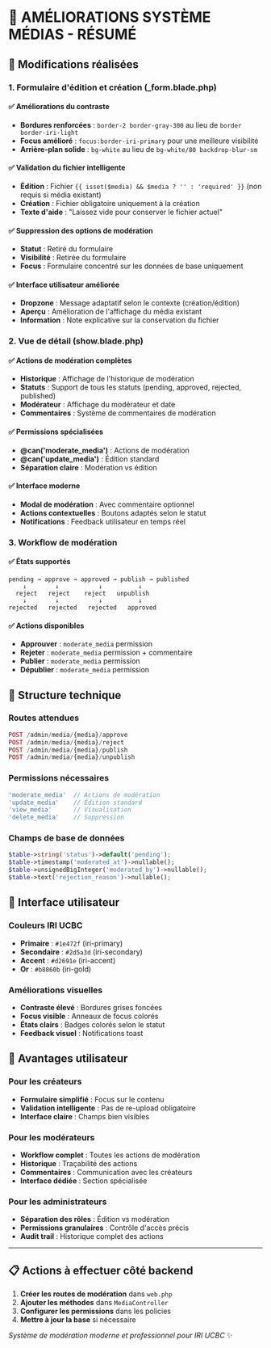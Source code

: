 # 📝 AMÉLIORATIONS SYSTÈME MÉDIAS - RÉSUMÉ

## 🎯 Modifications réalisées

### 1. **Formulaire d'édition et création (_form.blade.php)**

#### ✅ Améliorations du contraste
- **Bordures renforcées** : `border-2 border-gray-300` au lieu de `border border-iri-light`
- **Focus amélioré** : `focus:border-iri-primary` pour une meilleure visibilité
- **Arrière-plan solide** : `bg-white` au lieu de `bg-white/80 backdrop-blur-sm`

#### ✅ Validation du fichier intelligente
- **Édition** : Fichier `{{ isset($media) && $media ? '' : 'required' }}` (non requis si média existant)
- **Création** : Fichier obligatoire uniquement à la création
- **Texte d'aide** : "Laissez vide pour conserver le fichier actuel"

#### ✅ Suppression des options de modération
- **Statut** : Retiré du formulaire
- **Visibilité** : Retirée du formulaire
- **Focus** : Formulaire concentré sur les données de base uniquement

#### ✅ Interface utilisateur améliorée
- **Dropzone** : Message adaptatif selon le contexte (création/édition)
- **Aperçu** : Amélioration de l'affichage du média existant
- **Information** : Note explicative sur la conservation du fichier

### 2. **Vue de détail (show.blade.php)**

#### ✅ Actions de modération complètes
- **Historique** : Affichage de l'historique de modération
- **Statuts** : Support de tous les statuts (pending, approved, rejected, published)
- **Modérateur** : Affichage du modérateur et date
- **Commentaires** : Système de commentaires de modération

#### ✅ Permissions spécialisées
- **@can('moderate_media')** : Actions de modération
- **@can('update_media')** : Édition standard
- **Séparation claire** : Modération vs édition

#### ✅ Interface moderne
- **Modal de modération** : Avec commentaire optionnel
- **Actions contextuelles** : Boutons adaptés selon le statut
- **Notifications** : Feedback utilisateur en temps réel

### 3. **Workflow de modération**

#### ✅ États supportés
```
pending → approve → approved → publish → published
    ↓        ↓           ↓          ↓
  reject   reject    reject   unpublish
    ↓        ↓           ↓          ↓
rejected   rejected   rejected   approved
```

#### ✅ Actions disponibles
- **Approuver** : `moderate_media` permission
- **Rejeter** : `moderate_media` permission + commentaire
- **Publier** : `moderate_media` permission
- **Dépublier** : `moderate_media` permission

## 🔧 Structure technique

### Routes attendues
```php
POST /admin/media/{media}/approve
POST /admin/media/{media}/reject  
POST /admin/media/{media}/publish
POST /admin/media/{media}/unpublish
```

### Permissions nécessaires
```php
'moderate_media'  // Actions de modération
'update_media'    // Édition standard
'view_media'      // Visualisation
'delete_media'    // Suppression
```

### Champs de base de données
```php
$table->string('status')->default('pending');
$table->timestamp('moderated_at')->nullable();
$table->unsignedBigInteger('moderated_by')->nullable();
$table->text('rejection_reason')->nullable();
```

## 🎨 Interface utilisateur

### Couleurs IRI UCBC
- **Primaire** : `#1e472f` (iri-primary)
- **Secondaire** : `#2d5a3d` (iri-secondary)  
- **Accent** : `#d2691e` (iri-accent)
- **Or** : `#b8860b` (iri-gold)

### Améliorations visuelles
- **Contraste élevé** : Bordures grises foncées
- **Focus visible** : Anneaux de focus colorés
- **États clairs** : Badges colorés selon le statut
- **Feedback visuel** : Notifications toast

## 🚀 Avantages utilisateur

### Pour les créateurs
- **Formulaire simplifié** : Focus sur le contenu
- **Validation intelligente** : Pas de re-upload obligatoire
- **Interface claire** : Champs bien visibles

### Pour les modérateurs  
- **Workflow complet** : Toutes les actions de modération
- **Historique** : Traçabilité des actions
- **Commentaires** : Communication avec les créateurs
- **Interface dédiée** : Section spécialisée

### Pour les administrateurs
- **Séparation des rôles** : Édition vs modération
- **Permissions granulaires** : Contrôle d'accès précis
- **Audit trail** : Historique complet des actions

---

## 📋 Actions à effectuer côté backend

1. **Créer les routes de modération** dans `web.php`
2. **Ajouter les méthodes** dans `MediaController`
3. **Configurer les permissions** dans les policies
4. **Mettre à jour la base** si nécessaire

*Système de modération moderne et professionnel pour IRI UCBC* ✨
